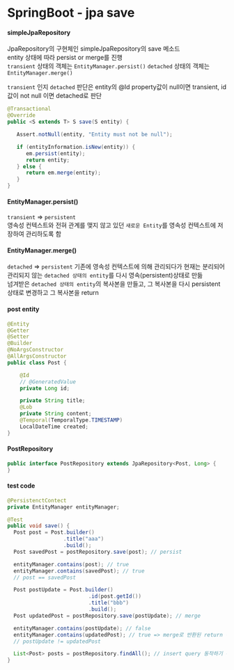 # SpringBoot - jpa save


#### simpleJpaRepository
JpaRepository의 구현체인 simpleJpaRepository의 save 메소드<br/>
entity 상태에 따라 persist or merge를 진행<br/>
`transient` 상태의 객체는 `EntityManager.persist()`
`detached` 상태의 객체는 `EntityManager.merge()`

`transient` 인지 `detached` 판단은 entity의 @Id property값이 null이면 transient, id값이 not null 이면 detached로 판단

```java
@Transactional
@Override
public <S extends T> S save(S entity) {

   Assert.notNull(entity, "Entity must not be null");

   if (entityInformation.isNew(entity)) {
      em.persist(entity);
      return entity;
   } else {
      return em.merge(entity);
   }
}
```
#### EntityManager.persist()
`transient` => `persistent` <br/>
영속성 컨텍스트와 전혀 관계를 맺지 않고 있던 `새로운 Entity`를 영속성 컨텍스트에 저장하여 관리하도록 함<br/>

#### EntityManager.merge()
`detached` => `persistent`
기존에 영속성 컨텍스트에 의해 관리되다가 현재는 분리되어 관리되지 않는 `detached 상태의 entity`를 다시 영속(persistent)상태로 만듦<br/>
넘겨받은 `detached 상태의 entity`의 복사본을 만들고, 그 복사본을 다시 persistent 상태로 변경하고 그 복사본을 return <br/>

#### post entity
```java
@Entity
@Getter
@Setter
@Builder
@NoArgsConstructor
@AllArgsConstructor
public class Post {

    @Id
    // @GeneratedValue
    private Long id;

    private String title;
    @Lob
    private String content;
    @Temporal(TemporalType.TIMESTAMP)
    LocalDateTime created;
}
```

#### PostRepository
```java
public interface PostRepository extends JpaRepository<Post, Long> {
}
```

#### test code

```java
@PersistenctContect
private EntityManager entityManager;

@Test
public void save() {
  Post post = Post.builder()
                  .title("aaa")
                  .build();
  Post savedPost = postRepository.save(post); // persist

  entityManager.contains(post); // true
  entityManager.contains(savedPost); // true
  // post == savedPost

  Post postUpdate = Post.builder()
                          .id(post.getId())
                          .title("bbb")
                          .build();
  Post updatedPost = postRepository.save(postUpdate); // merge

  entityManager.contains(postUpdate); // false
  entityManager.contains(updatedPost); // true => merge로 반환된 return 객체가 영속화
  // postUpdate != updatedPost

  List<Post> posts = postRepository.findAll(); // insert query 동작하기 위해
}
```


